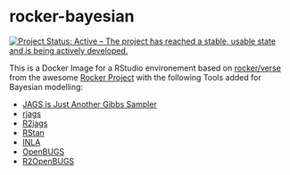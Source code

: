 # rocker-bayesian



[![Project Status: Active – The project has reached a stable, usable state and is being actively developed.](http://www.repostatus.org/badges/latest/active.svg)](http://www.repostatus.org/#active)

This is a Docker Image for a RStudio environement based on 
[rocker/verse](https://hub.docker.com/r/rocker/verse/) from the awesome [Rocker Project](https://www.rocker-project.org/) with the following Tools added for Bayesian modelling:

* [JAGS is Just Another Gibbs Sampler](http://mcmc-jags.sourceforge.net/)  
* [rjags](https://cran.r-project.org/web/packages/rjags/index.html)
* [R2jags](https://cran.r-project.org/web/packages/R2jags/index.html)
* [RStan](http://mc-stan.org/users/interfaces/rstan)
* [INLA](http://www.r-inla.org/)
* [OpenBUGS](http://www.openbugs.net)
* [R2OpenBUGS](https://cran.r-project.org/web/packages/R2OpenBUGS/index.html)



